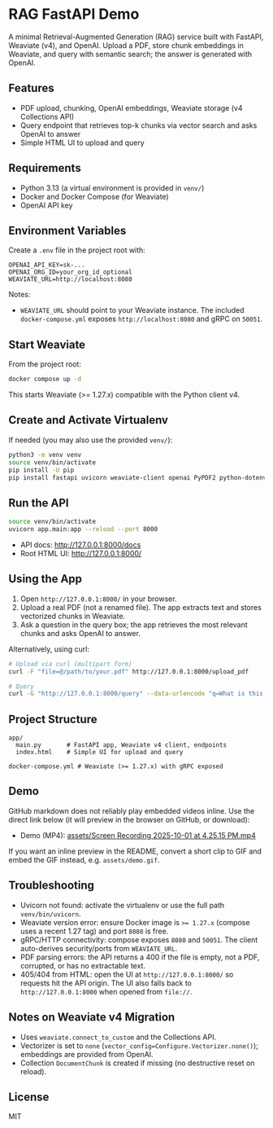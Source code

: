 # RAG FastAPI Demo

A minimal Retrieval-Augmented Generation (RAG) service built with FastAPI, Weaviate (v4), and OpenAI. Upload a PDF, store chunk embeddings in Weaviate, and query with semantic search; the answer is generated with OpenAI.

## Features
- PDF upload, chunking, OpenAI embeddings, Weaviate storage (v4 Collections API)
- Query endpoint that retrieves top-k chunks via vector search and asks OpenAI to answer
- Simple HTML UI to upload and query

## Requirements
- Python 3.13 (a virtual environment is provided in `venv/`)
- Docker and Docker Compose (for Weaviate)
- OpenAI API key

## Environment Variables
Create a `.env` file in the project root with:

```
OPENAI_API_KEY=sk-...
OPENAI_ORG_ID=your_org_id_optional
WEAVIATE_URL=http://localhost:8080
```

Notes:
- `WEAVIATE_URL` should point to your Weaviate instance. The included `docker-compose.yml` exposes `http://localhost:8080` and gRPC on `50051`.

## Start Weaviate
From the project root:

```bash
docker compose up -d
```

This starts Weaviate (>= 1.27.x) compatible with the Python client v4.

## Create and Activate Virtualenv
If needed (you may also use the provided `venv/`):

```bash
python3 -m venv venv
source venv/bin/activate
pip install -U pip
pip install fastapi uvicorn weaviate-client openai PyPDF2 python-dotenv
```

## Run the API
```bash
source venv/bin/activate
uvicorn app.main:app --reload --port 8000
```

- API docs: http://127.0.0.1:8000/docs
- Root HTML UI: http://127.0.0.1:8000/

## Using the App
1. Open `http://127.0.0.1:8000/` in your browser.
2. Upload a real PDF (not a renamed file). The app extracts text and stores vectorized chunks in Weaviate.
3. Ask a question in the query box; the app retrieves the most relevant chunks and asks OpenAI to answer.

Alternatively, using curl:

```bash
# Upload via curl (multipart form)
curl -F "file=@/path/to/your.pdf" http://127.0.0.1:8000/upload_pdf

# Query
curl -G "http://127.0.0.1:8000/query" --data-urlencode "q=What is this document about?"
```

## Project Structure
```
app/
  main.py       # FastAPI app, Weaviate v4 client, endpoints
  index.html    # Simple UI for upload and query

docker-compose.yml # Weaviate (>= 1.27.x) with gRPC exposed
```

## Demo
GitHub markdown does not reliably play embedded videos inline. Use the direct link below (it will preview in the browser on GitHub, or download):

- Demo (MP4): [assets/Screen Recording 2025-10-01 at 4.25.15 PM.mp4](assets/Screen%20Recording%202025-10-01%20at%204.25.15%20PM.mp4?raw=1)

If you want an inline preview in the README, convert a short clip to GIF and embed the GIF instead, e.g. `assets/demo.gif`.

## Troubleshooting
- Uvicorn not found: activate the virtualenv or use the full path `venv/bin/uvicorn`.
- Weaviate version error: ensure Docker image is `>= 1.27.x` (compose uses a recent 1.27 tag) and port `8080` is free.
- gRPC/HTTP connectivity: compose exposes `8080` and `50051`. The client auto-derives security/ports from `WEAVIATE_URL`.
- PDF parsing errors: the API returns a 400 if the file is empty, not a PDF, corrupted, or has no extractable text.
- 405/404 from HTML: open the UI at `http://127.0.0.1:8000/` so requests hit the API origin. The UI also falls back to `http://127.0.0.1:8000` when opened from `file://`.

## Notes on Weaviate v4 Migration
- Uses `weaviate.connect_to_custom` and the Collections API.
- Vectorizer is set to `none` (`vector_config=Configure.Vectorizer.none()`); embeddings are provided from OpenAI.
- Collection `DocumentChunk` is created if missing (no destructive reset on reload).

## License
MIT
